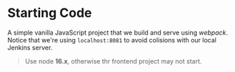 # Starting Code

A simple vanilla JavaScript project that we build and serve using _webpack_. Notice that we're using `localhost:8081` to avoid colisions with our local Jenkins server.

> Use node **16.x**, otherwise thr frontend project may not start.
